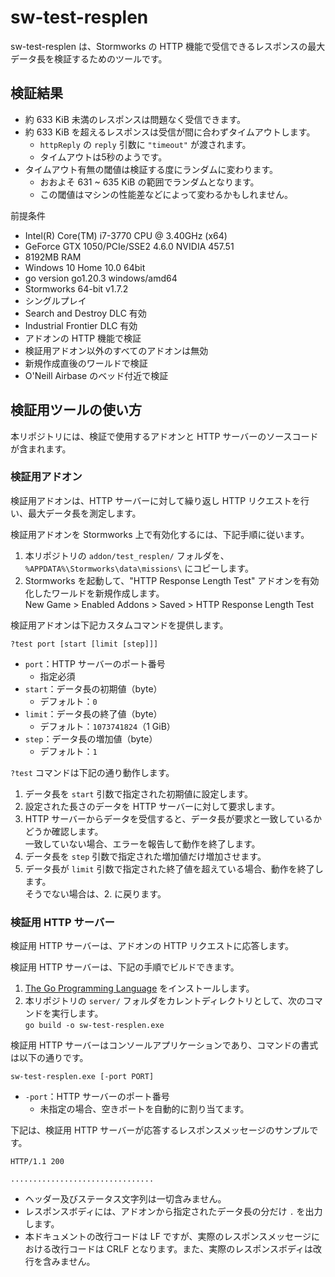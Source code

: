 # sw-test-resplen
sw-test-resplen は、Stormworks の HTTP 機能で受信できるレスポンスの最大データ長を検証するためのツールです。

## 検証結果
- 約 633 KiB 未満のレスポンスは問題なく受信できます。
- 約 633 KiB を超えるレスポンスは受信が間に合わずタイムアウトします。
  - `httpReply` の `reply` 引数に `"timeout"` が渡されます。
  - タイムアウトは5秒のようです。
- タイムアウト有無の閾値は検証する度にランダムに変わります。
  - おおよそ 631 ~ 635 KiB の範囲でランダムとなります。
  - この閾値はマシンの性能差などによって変わるかもしれません。

前提条件
- Intel(R) Core(TM) i7-3770 CPU @ 3.40GHz (x64)
- GeForce GTX 1050/PCIe/SSE2 4.6.0 NVIDIA 457.51
- 8192MB RAM
- Windows 10 Home 10.0 64bit
- go version go1.20.3 windows/amd64
- Stormworks 64-bit v1.7.2
- シングルプレイ
- Search and Destroy DLC 有効
- Industrial Frontier DLC 有効
- アドオンの HTTP 機能で検証
- 検証用アドオン以外のすべてのアドオンは無効
- 新規作成直後のワールドで検証
- O'Neill Airbase のベッド付近で検証

## 検証用ツールの使い方
本リポジトリには、検証で使用するアドオンと HTTP サーバーのソースコードが含まれます。

### 検証用アドオン
検証用アドオンは、HTTP サーバーに対して繰り返し HTTP リクエストを行い、最大データ長を測定します。

検証用アドオンを Stormworks 上で有効化するには、下記手順に従います。
1. 本リポジトリの `addon/test_resplen/` フォルダを、`%APPDATA%\Stormworks\data\missions\` にコピーします。
1. Stormworks を起動して、"HTTP Response Length Test" アドオンを有効化したワールドを新規作成します。\
   New Game > Enabled Addons > Saved > HTTP Response Length Test

検証用アドオンは下記カスタムコマンドを提供します。
```
?test port [start [limit [step]]]
```
- `port`：HTTP サーバーのポート番号
  - 指定必須
- `start`：データ長の初期値（byte）
  - デフォルト：`0`
- `limit`：データ長の終了値（byte）
  - デフォルト：`1073741824`（1 GiB）
- `step`：データ長の増加値（byte）
  - デフォルト：`1`

`?test` コマンドは下記の通り動作します。
1. データ長を `start` 引数で指定された初期値に設定します。
2. 設定された長さのデータを HTTP サーバーに対して要求します。
3. HTTP サーバーからデータを受信すると、データ長が要求と一致しているかどうか確認します。\
   一致していない場合、エラーを報告して動作を終了します。
4. データ長を `step` 引数で指定された増加値だけ増加させます。
5. データ長が `limit` 引数で指定された終了値を超えている場合、動作を終了します。\
   そうでない場合は、2. に戻ります。

### 検証用 HTTP サーバー
検証用 HTTP サーバーは、アドオンの HTTP リクエストに応答します。

検証用 HTTP サーバーは、下記の手順でビルドできます。
1. [The Go Programming Language](https://go.dev/) をインストールします。
1. 本リポジトリの `server/` フォルダをカレントディレクトリとして、次のコマンドを実行します。\
   `go build -o sw-test-resplen.exe`

検証用 HTTP サーバーはコンソールアプリケーションであり、コマンドの書式は以下の通りです。
```
sw-test-resplen.exe [-port PORT]
```
- `-port`：HTTP サーバーのポート番号
  - 未指定の場合、空きポートを自動的に割り当てます。

下記は、検証用 HTTP サーバーが応答するレスポンスメッセージのサンプルです。
```
HTTP/1.1 200 

................................
```
- ヘッダー及びステータス文字列は一切含みません。
- レスポンスボディには、アドオンから指定されたデータ長の分だけ `.` を出力します。
- 本ドキュメントの改行コードは LF ですが、実際のレスポンスメッセージにおける改行コードは CRLF となります。また、実際のレスポンスボディは改行を含みません。
